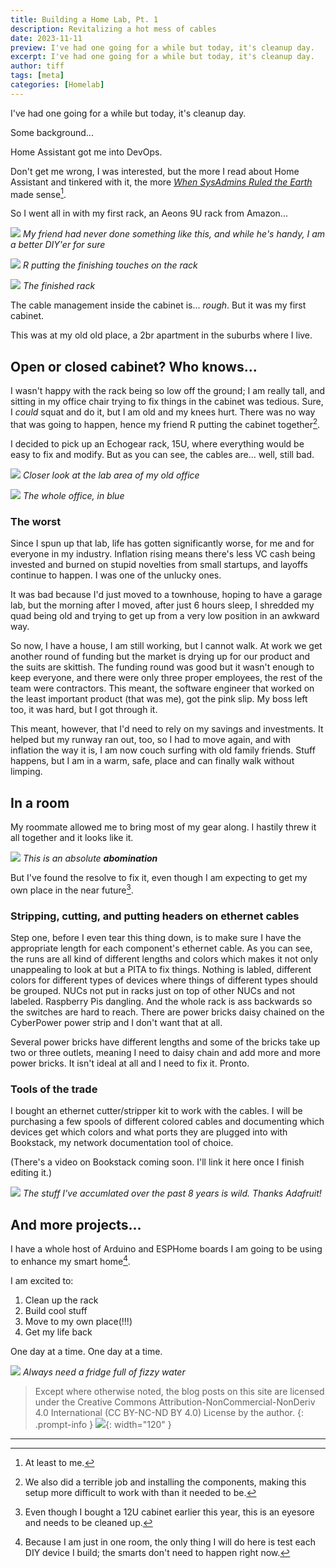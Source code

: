 ```yaml
---
title: Building a Home Lab, Pt. 1
description: Revitalizing a hot mess of cables
date: 2023-11-11
preview: I've had one going for a while but today, it's cleanup day.
excerpt: I've had one going for a while but today, it's cleanup day.
author: tiff
tags: [meta]
categories: [Homelab]
---
```



I've had one going for a while but today, it's cleanup day.

<!--more-->

Some background...

Home Assistant got me into DevOps.

Don't get me wrong, I was interested, but the more I read about Home Assistant and tinkered with it, the more *[When SysAdmins Ruled the Earth](https://www.feedbooks.com/book/335/when-sysadmins-ruled-the-earth)* made sense[^1].

So I went all in with my first rack, an Aeons 9U rack from Amazon...

![](tifflabs/image/upload/v1699686150/r-with-9u-rack.jpg)
*My friend had never done something like this, and while he's handy, I am a better DIY'er for sure*

![](tifflabs/image/upload/v1699686149/r-finishes-9u-rack.jpg)
*R putting the finishing touches on the rack*

![](tifflabs/image/upload/v1699686150/9u-rack-final.jpg)
*The finished rack*

The cable management inside the cabinet is... *rough*. But it was my first cabinet.

This was at my old old place, a 2br apartment in the suburbs where I live.

## Open or closed cabinet? Who knows...

I wasn't happy with the rack being so low off the ground; I am really tall, and sitting in my office chair trying to fix things in the cabinet was tedious. Sure, I *could* squat and do it, but I am old and my knees hurt. There was no way that was going to happen, hence my friend R putting the cabinet together[^2].

I decided to pick up an Echogear rack, 15U, where everything would be easy to fix and modify. But as you can see, the cables are... well, still bad.

![](tifflabs/image/upload/v1699686150/blue-lab-old-place.jpg)
*Closer look at the lab area of my old office*

![](tifflabs/image/upload/v1699686150/full-blue-lab.jpg)
*The whole office, in blue*

### The worst

Since I spun up that lab, life has gotten significantly worse, for me and for everyone in my industry. Inflation rising means there's less VC cash being invested and burned on stupid novelties from small startups, and layoffs continue to happen. I was one of the unlucky ones.

It was bad because I'd just moved to a townhouse, hoping to have a garage lab, but the morning after I moved, after just 6 hours sleep, I shredded my quad being old and trying to get up from a very low position in an awkward way.

So now, I have a house, I am still working, but I cannot walk. At work we get another round of funding but the market is drying up for our product and the suits are skittish. The funding round was good but it wasn't enough to keep everyone, and there were only three proper employees, the rest of the team were contractors. This meant, the software engineer that worked on the least important product (that was me), got the pink slip. My boss left too, it was hard, but I got through it.

This meant, however, that I'd need to rely on my savings and investments. It helped but my runway ran out, too, so I had to move again, and with inflation the way it is, I am now couch surfing with old family friends. Stuff happens, but I am in a warm, safe, place and can finally walk without limping.

## In a room

My roommate allowed me to bring most of my gear along. I hastily threw it all together and it looks like it.

![](tifflabs/image/upload/c_scale,w_1244/v1700171631/messy-rack_a1hkyg.jpg)
*This is an absolute **abomination***

But I've found the resolve to fix it, even though I am expecting to get my own place in the near future[^3].

### Stripping, cutting, and putting headers on ethernet cables

Step one, before I even tear this thing down, is to make sure I have the appropriate length for each component's ethernet cable. As you can see, the runs are all kind of different lengths and colors which makes it not only unappealing to look at but a PITA to fix things. Nothing is labled, different colors for different types of devices where things of different types should be grouped. NUCs not put in racks just on top of other NUCs and not labeled. Raspberry Pis dangling. And the whole rack is ass backwards so the switches are hard to reach. There are power bricks daisy chained on the CyberPower power strip and I don't want that at all.

Several power bricks have different lengths and some of the bricks take up two or three outlets, meaning I need to daisy chain and add more and more power bricks. It isn't ideal at all and I need to fix it. Pronto.

### Tools of the trade

I bought an ethernet cutter/stripper kit to work with the cables. I will be purchasing a few spools of different colored cables and documenting which devices get which colors and what ports they are plugged into with Bookstack, my network documentation tool of choice.

(There's a video on Bookstack coming soon. I'll link it here once I finish editing it.)

![](tifflabs/image/upload/c_scale,w_1862/v1700171632/top-tools_a3rk6e.jpg)
*The stuff I've accumlated over the past 8 years is wild. Thanks Adafruit!*

## And more projects...

I have a whole host of Arduino and ESPHome boards I am going to be using to enhance my smart home[^4].

I am excited to:

1. Clean up the rack
2. Build cool stuff
3. Move to my own place(!!!)
4. Get my life back

One day at a time. One day at a time.


<!-- ![](tifflabs/image/upload/c_scale,w_1862/v1700171632/toolsday_pt68mn.jpg) -->

![](tifflabs/image/upload/q_75/v1699686151/old-fridge-of-cold-ones.jpg)
*Always need a fridge full of fizzy water*


> Except where otherwise noted, the blog posts on this site are licensed
> under the Creative Commons Attribution-NonCommercial-NonDeriv 4.0 International (CC BY-NC-ND BY 4.0) License by the author. 
{: .prompt-info }
![](tifflabs/image/upload/v1700006329/CC_BY-NC-ND_mpmqvt.svg){: width="120" }

---

[^1]: At least to me.
[^2]: We also did a terrible job and installing the components, making this setup more difficult to work with than it needed to be.
[^3]: Even though I bought a 12U cabinet earlier this year, this is an eyesore and needs to be cleaned up.
[^4]: Because I am just in one room, the only thing I will do here is test each DIY device I build; the smarts don't need to happen right now.


